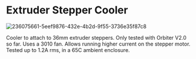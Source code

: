 # Extruder Stepper Cooler

![236075661-5eef9876-432e-4b2d-9f55-3736e35f87c8](https://user-images.githubusercontent.com/12782053/236652603-a128fe67-745a-4388-a0ba-55740cad8f2f.jpg)

Cooler to attach to 36mm extruder steppers. Only tested with Orbiter V2.0 so far.
Uses a 3010 fan.
Allows running higher current on the stepper motor. Tested up to 1.2A rms, in a 65C ambient enclosure.



